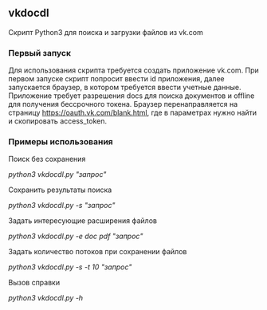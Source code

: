 ## vkdocdl

Скрипт Python3 для поиска и загрузки файлов из vk.com

### Первый запуск

Для использования скрипта требуется создать приложение vk.com.
При первом запуске скрипт попросит ввести id приложения,
далее запускается браузер, в котором требуется ввести учетные данные.
Приложение требует разрешения docs для поиска документов и offline
для получения бессрочного токена. Браузер перенаправляется на
страницу https://oauth.vk.com/blank.html, где в параметрах нужно
найти и скопировать access_token.

### Примеры использования

Поиск без сохранения

*python3 vkdocdl.py "запрос"*

Сохранить результаты поиска

*python3 vkdocdl.py -s "запрос"*

Задать интересующие расширения файлов

*python3 vkdocdl.py -e doc pdf "запрос"*

Задать количество потоков при сохранении файлов

*python3 vkdocdl.py -s -t 10 "запрос"*

Вызов справки

*python3 vkdocdl.py -h*
